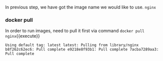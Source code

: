 In previous step, we have got the image name we would like to use.
`nginx`

### docker pull
In order to run images, need to pull it first via command 
`docker pull nginx`{{execute}}

`
Using default tag: latest
latest: Pulling from library/nginx
b8f262c62ec6: Pull complete
e9218e8f93b1: Pull complete
7acba7289aa3: Pull complete
`